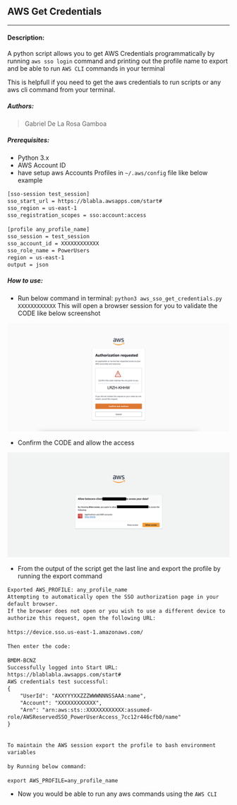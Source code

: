 ## AWS Get Credentials
---
#### Description:

A python script allows you to get AWS Credentials programmatically by running `aws sso login` command and printing out the profile name to export and be able to run `AWS CLI` commands in your terminal

This is helpfull if you need to get the aws credentials to run scripts or any aws cli command from your terminal.

##### Authors:
> Gabriel De La Rosa Gamboa
>

##### Prerequisites:
- Python 3.x
- AWS Account ID
- have setup aws Accounts Profiles in `~/.aws/config` file like below example
```
[sso-session test_session]
sso_start_url = https://blabla.awsapps.com/start#
sso_region = us-east-1
sso_registration_scopes = sso:account:access

[profile any_profile_name]
sso_session = test_session
sso_account_id = XXXXXXXXXXXX
sso_role_name = PowerUsers
region = us-east-1
output = json
```
##### How to use:
- Run below command in terminal:
`python3 aws_sso_get_credentials.py XXXXXXXXXXXX` This will open a browser session for you to validate the CODE like below screenshot

![Validate CODE](images/aws_authorization_request.png)

- Confirm the CODE and allow the access

![Accept the Code](images/aws_botcore_client.png)

- From the output of the script get the last line and export the profile by running the export command
```
Exported AWS_PROFILE: any_profile_name
Attempting to automatically open the SSO authorization page in your default browser.
If the browser does not open or you wish to use a different device to authorize this request, open the following URL:

https://device.sso.us-east-1.amazonaws.com/

Then enter the code:

BMDM-BCNZ
Successfully logged into Start URL: https://blablabla.awsapps.com/start#
AWS credentials test successful:
{
    "UserId": "AXXYYYXXZZZWWWNNNSSAAA:name",
    "Account": "XXXXXXXXXXXX",
    "Arn": "arn:aws:sts::XXXXXXXXXXXX:assumed-role/AWSReservedSSO_PowerUserAccess_7cc12r446cfb0/name"
}


To maintain the AWS session export the profile to bash environment variables

by Running below command:

export AWS_PROFILE=any_profile_name
```
- Now you would be able to run any aws commands using the `AWS CLI`
